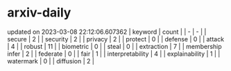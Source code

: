# arxiv-daily
updated on 2023-03-08 22:12:06.607362
| keyword | count |
| - | - |
| secure | 2 |
| security | 2 |
| privacy | 2 |
| protect | 0 |
| defense | 0 |
| attack | 4 |
| robust | 11 |
| biometric | 0 |
| steal | 0 |
| extraction | 7 |
| membership infer | 2 |
| federate | 0 |
| fair | 1 |
| interpretability | 4 |
| explainability | 1 |
| watermark | 0 |
| diffusion | 2 |
